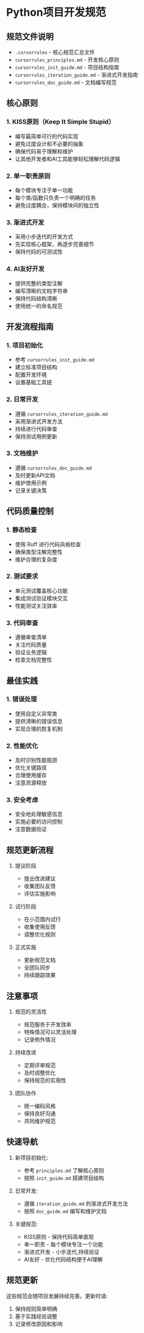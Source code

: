 # Python项目开发规范

## 规范文件说明

- `.cursorrules` - 核心规范汇总文件
- `cursorrules_principles.md` - 开发核心原则
- `cursorrules_init_guide.md` - 项目结构指南
- `cursorrules_iteration_guide.md` - 渐进式开发指南
- `cursorrules_doc_guide.md` - 文档编写规范

## 核心原则

### 1. KISS原则（Keep It Simple Stupid）
- 编写最简单可行的代码实现
- 避免过度设计和不必要的抽象
- 确保代码易于理解和维护
- 让其他开发者和AI工具能够轻松理解代码逻辑

### 2. 单一职责原则
- 每个模块专注于单一功能
- 每个类/函数只负责一个明确的任务
- 避免过度耦合，保持模块间的独立性

### 3. 渐进式开发
- 采用小步迭代的开发方式
- 先实现核心框架，再逐步完善细节
- 保持代码的可测试性

### 4. AI友好开发
- 提供完整的类型注解
- 编写清晰的文档字符串
- 保持代码结构清晰
- 使用统一的命名规范

## 开发流程指南

### 1. 项目初始化
- 参考 `cursorrules_init_guide.md`
- 建立标准项目结构
- 配置开发环境
- 设置基础工具链

### 2. 日常开发
- 遵循 `cursorrules_iteration_guide.md`
- 采用渐进式开发方法
- 持续进行代码审查
- 保持测试用例更新

### 3. 文档维护
- 遵循 `cursorrules_doc_guide.md`
- 及时更新API文档
- 维护使用示例
- 记录关键决策

## 代码质量控制

### 1. 静态检查
- 使用 Ruff 进行代码风格检查
- 确保类型注解完整性
- 维护合理的复杂度

### 2. 测试要求
- 单元测试覆盖核心功能
- 集成测试验证模块交互
- 性能测试关注效率

### 3. 代码审查
- 遵循审查清单
- 关注代码质量
- 验证业务逻辑
- 检查文档完整性

## 最佳实践

### 1. 错误处理
- 使用自定义异常类
- 提供清晰的错误信息
- 实现合理的恢复机制

### 2. 性能优化
- 及时识别性能瓶颈
- 优化关键路径
- 合理使用缓存
- 注意资源释放

### 3. 安全考虑
- 安全地处理敏感信息
- 实施必要的访问控制
- 注意数据验证

## 规范更新流程

1. 提议阶段
   - 提出改进建议
   - 收集团队反馈
   - 评估实施影响

2. 试行阶段
   - 在小范围内试行
   - 收集使用反馈
   - 调整优化规则

3. 正式实施
   - 更新规范文档
   - 全团队同步
   - 持续跟踪效果

## 注意事项

1. 规范的灵活性
   - 规范服务于开发效率
   - 特殊情况可以灵活处理
   - 记录例外情况

2. 持续改进
   - 定期评审规范
   - 及时调整优化
   - 保持规范的实用性

3. 团队协作
   - 统一编码风格
   - 保持良好沟通
   - 共同维护规范

## 快速导航

1. 新项目初始化:
   - 参考 `principles.md` 了解核心原则
   - 按照 `init_guide.md` 搭建项目结构

2. 日常开发:
   - 遵循 `iteration_guide.md` 的渐进式开发方法
   - 按照 `doc_guide.md` 编写和维护文档

3. 关键规范:
   - KISS原则 - 保持代码简单直观
   - 单一职责 - 每个模块专注一个功能
   - 渐进式开发 - 小步迭代,持续验证
   - AI友好 - 优化代码结构便于AI理解

## 规范更新

这些规范会随项目发展持续完善。更新时请:
1. 保持规则简单明确
2. 基于实践经验调整
3. 记录修改原因和影响 